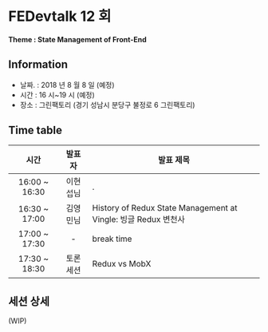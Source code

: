 # FEDevtalk 12 회

#### Theme : State Management of Front-End

## Information

- 날짜. : 2018 년 8 월 8 일 (예정)
- 시간 : 16 시~19 시 (예정)
- 장소 : 그린팩토리 (경기 성남시 분당구 불정로 6 그린팩토리)

## Time table

| 시간            | 발표자   | 발표 제목                                                     |
| :-----------: | :---: | --------------------------------------------------------- |
| 16:00 ~ 16:30 | 이현섭님  | .                                                         |
| 16:30 ~ 17:00 | 김영민님  | History of Redux State Management at Vingle: 빙글 Redux 변천사 |
| 17:00 ~ 17:30 | -     | break time                                                |
| 17:30 ~ 18:30 | 토론 세션 | Redux vs MobX                                             |

## 세션 상세

(WIP)